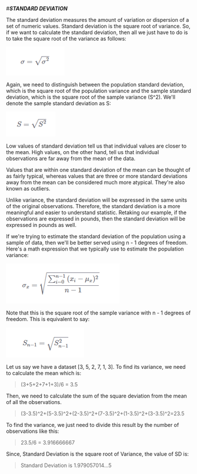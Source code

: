 #***STANDARD DEVIATION***


The standard deviation measures the amount of variation or dispersion of a set of numeric values. Standard deviation is the square root of variance. So, if we want to calculate the standard deviation, then all we just have to do is to take the square root of the variance as follows:

![sd](sd1.PNG)

Again, we need to distinguish between the population standard deviation, which is the square root of the population variance and the sample standard deviation, which is the square root of the sample variance (S^2). We'll denote the sample standard deviation as S:

![sd](sd2.PNG)

Low values of standard deviation tell us that individual values are closer to the mean. High values, on the other hand, tell us that individual observations are far away from the mean of the data.

Values that are within one standard deviation of the mean can be thought of as fairly typical, whereas values that are three or more standard deviations away from the mean can be considered much more atypical. They're also known as outliers.

Unlike variance, the standard deviation will be expressed in the same units of the original observations. Therefore, the standard deviation is a more meaningful and easier to understand statistic. Retaking our example, if the observations are expressed in pounds, then the standard deviation will be expressed in pounds as well.

If we're trying to estimate the standard deviation of the population using a sample of data, then we'll be better served using n - 1 degrees of freedom. Here's a math expression that we typically use to estimate the population variance:

![sd](sd3.PNG)

Note that this is the square root of the sample variance with n - 1 degrees of freedom. This is equivalent to say:

![sd](sd4.PNG)

Let us say we have a dataset [3, 5, 2, 7, 1, 3]. To find its variance, we need to calculate the mean which is:

>(3+5+2+7+1+3)/6 = 3.5

Then, we need to calculate the sum of the square deviation from the mean of all the observations.

>(3-3.5)^2+(5-3.5)^2+(2-3.5)^2+(7-3.5)^2+(1-3.5)^2+(3-3.5)^2=23.5

To find the variance, we just need to divide this result by the number of observations like this:

>23.5/6 = 3.916666667

Since, Standard Deviation is the square root of Variance, the value of SD is:

>Standard Deviation is 1.979057014...5